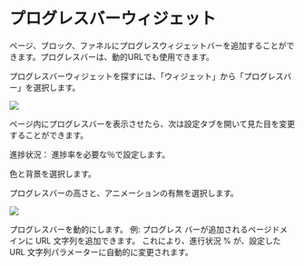 # プログレスバーウィジェット

ページ、ブロック、ファネルにプログレスウィジェットバーを追加することができます。プログレスバーは、動的URLでも使用できます。

プログレスバーウィジェットを探すには、「ウィジェット」から「プログレスバー」を選択します。

![](https://1369750374-files.gitbook.io/~/files/v0/b/gitbook-x-prod.appspot.com/o/spaces%2FWQDl1MvGQxbiNyVOzW8v%2Fuploads%2FBD7iih1MiqneTssuindV%2Fsendly%20progress%20bar.PNG?alt=media\&token=78b4fa2a-ecb6-45c2-81b1-62ef29ccb52b)

ページ内にプログレスバーを表示させたら、次は設定タブを開いて見た目を変更することができます。

進捗状況： 進捗率を必要な％で設定します。

色と背景を選択します。

プログレスバーの高さと、アニメーションの有無を選択します。

![](https://1369750374-files.gitbook.io/~/files/v0/b/gitbook-x-prod.appspot.com/o/spaces%2FWQDl1MvGQxbiNyVOzW8v%2Fuploads%2Fk7QUF52uz2ZG232PJz28%2Fprogres%20bar%20editing.PNG?alt=media\&token=6dc36d15-b1ac-4ede-a841-06025ade2815)

プログレスバーを動的にします。 例: プログレス バーが追加されるページドメインに URL 文字列を追加できます。 これにより、進行状況 % が、設定した URL 文字列パラメーターに自動的に変更されます。

